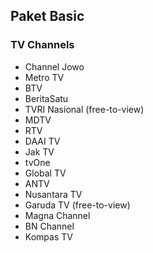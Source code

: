 ## Paket Basic
### TV Channels
* Channel Jowo
* Metro TV
* BTV
* BeritaSatu
* TVRI Nasional (free-to-view)
* MDTV
* RTV
* DAAI TV
* Jak TV
* tvOne
* Global TV
* ANTV
* Nusantara TV
* Garuda TV (free-to-view)
* Magna Channel
* BN Channel
* Kompas TV
